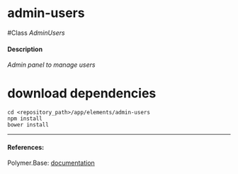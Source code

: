 admin-users
=========


#Class
*AdminUsers*

#### Description
*Admin panel to manage users*

# download dependencies
```
cd <repository_path>/app/elements/admin-users
npm install
bower install
```

____________
#### References:
Polymer.Base: [documentation](http://polymer.github.io/polymer/)



